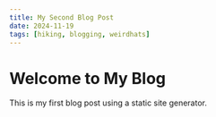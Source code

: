 ```yaml
---
title: My Second Blog Post
date: 2024-11-19
tags: [hiking, blogging, weirdhats]
---
```


# Welcome to My Blog

This is my first blog post using a static site generator.

